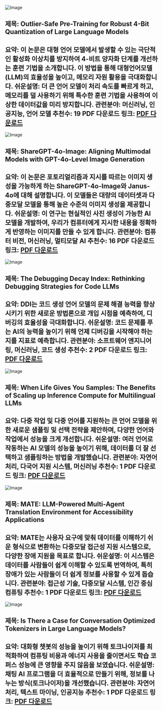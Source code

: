 ![Image](https://cdn-thumbnails.huggingface.co/social-thumbnails/papers/2506.19697.png)
## 제목: Outlier-Safe Pre-Training for Robust 4-Bit Quantization of Large Language Models
**요약**: 이 논문은 대형 언어 모델에서 발생할 수 있는 극단적인 활성화 이상치를 방지하여 4-비트 양자화 단계를 개선하는 훈련 기법을 소개합니다. 이 방법을 통해 대형언어모델(LLM)의 효율성을 높이고, 메모리 자원 활용을 극대화합니다.
**쉬운설명**: 더 큰 언어 모델이 처리 속도를 빠르게 하고, 메모리를 덜 사용하기 위해 특수한 훈련 기법을 사용하여 이상한 데이터값을 미리 방지합니다.
**관련분야**: 머신러닝, 인공지능, 언어 모델
**추천수**: 19
**PDF 다운로드 링크**: [PDF 다운로드](https://arxiv.org/pdf/2506.19697)
---

![Image](https://cdn-thumbnails.huggingface.co/social-thumbnails/papers/2506.18095.png)
## 제목: ShareGPT-4o-Image: Aligning Multimodal Models with GPT-4o-Level Image Generation
**요약**: 이 논문은 포토리얼리즘과 지시를 따르는 이미지 생성을 가능하게 하는 ShareGPT-4o-Image와 Janus-4o에 대해 설명합니다. 이 모델들은 대량의 데이터셋과 다중모달 모델을 통해 높은 수준의 이미지 생성을 제공합니다.
**쉬운설명**: 이 연구는 현실적인 사진 생성이 가능한 AI 모델을 개발하여, 우리가 컴퓨터에게 지시한 내용을 정확하게 반영하는 이미지를 만들 수 있게 합니다.
**관련분야**: 컴퓨터 비전, 머신러닝, 멀티모달 AI
**추천수**: 16
**PDF 다운로드 링크**: [PDF 다운로드](https://arxiv.org/pdf/2506.18095)
---

![Image](https://cdn-thumbnails.huggingface.co/social-thumbnails/papers/2506.18403.png)
## 제목: The Debugging Decay Index: Rethinking Debugging Strategies for Code LLMs
**요약**: DDI는 코드 생성 언어 모델의 문제 해결 능력을 향상시키기 위한 새로운 방법론으로 개입 시점을 예측하여, 디버깅의 효율성을 극대화합니다.
**쉬운설명**: 코드 문제를 푸는 AI의 능력을 높이기 위해 언제 디버깅을 시작해야 하는지를 지표로 예측합니다.
**관련분야**: 소프트웨어 엔지니어링, 머신러닝, 코드 생성
**추천수**: 2
**PDF 다운로드 링크**: [PDF 다운로드](https://arxiv.org/pdf/2506.18403)
---

![Image](https://cdn-thumbnails.huggingface.co/social-thumbnails/papers/2506.20544.png)
## 제목: When Life Gives You Samples: The Benefits of Scaling up Inference Compute for Multilingual LLMs
**요약**: 다중 작업 및 다중 언어를 지원하는 큰 언어 모델을 위한 새로운 샘플링 및 선택 전략을 제안하며, 다양한 언어와 작업에서 성능을 크게 개선합니다.
**쉬운설명**: 여러 언어로 작동하는 AI 모델의 성능을 높이기 위해, 데이터를 더 잘 선택하고 샘플링하는 방법을 개발했습니다.
**관련분야**: 자연어 처리, 다국어 지원 시스템, 머신러닝
**추천수**: 1
**PDF 다운로드 링크**: [PDF 다운로드](https://arxiv.org/pdf/2506.20544)
---

![Image](https://cdn-thumbnails.huggingface.co/social-thumbnails/papers/2506.19502.png)
## 제목: MATE: LLM-Powered Multi-Agent Translation Environment for Accessibility Applications
**요약**: MATE는 사용자 요구에 맞춰 데이터를 이해하기 쉬운 형식으로 변환하는 다중모달 접근성 지원 시스템으로, 다양한 장애 지원을 목표로 합니다.
**쉬운설명**: 이 시스템은 데이터를 사람들이 쉽게 이해할 수 있도록 번역하여, 특히 장애가 있는 사람들이 더 쉽게 정보를 사용할 수 있게 돕습니다.
**관련분야**: 접근성 기술, 다중모달 시스템, 인간 중심 컴퓨팅
**추천수**: 1
**PDF 다운로드 링크**: [PDF 다운로드](https://arxiv.org/pdf/2506.19502)
---

![Image](https://cdn-thumbnails.huggingface.co/social-thumbnails/papers/2506.18674.png)
## 제목: Is There a Case for Conversation Optimized Tokenizers in Large Language Models?
**요약**: 대화형 챗봇의 성능을 높이기 위해 토크나이저를 최적화하여 컴퓨팅 비용과 에너지 사용을 줄이면서도 학습 코퍼스 성능에 큰 영향을 주지 않음을 보였습니다.
**쉬운설명**: 채팅 AI 프로그램을 더 효율적으로 만들기 위해, 정보를 나누는 방식(토크나이저)을 개선했습니다.
**관련분야**: 자연어 처리, 텍스트 마이닝, 인공지능
**추천수**: 1
**PDF 다운로드 링크**: [PDF 다운로드](https://arxiv.org/pdf/2506.18674)
---